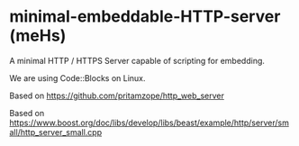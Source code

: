 # minimal-embeddable-HTTP-server (meHs)
A minimal HTTP / HTTPS Server capable of scripting for embedding. 

We are using Code::Blocks on Linux.

Based on https://github.com/pritamzope/http_web_server

Based on https://www.boost.org/doc/libs/develop/libs/beast/example/http/server/small/http_server_small.cpp
